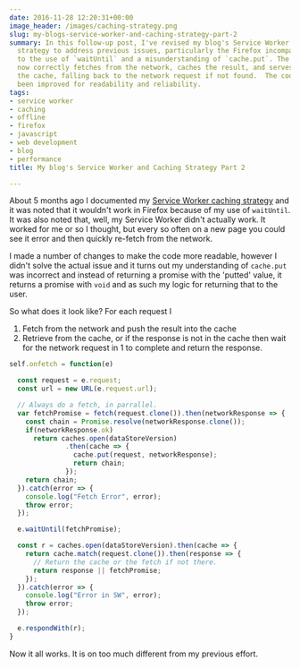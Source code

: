 ```yaml
---
date: 2016-11-28 12:20:31+00:00
image_header: /images/caching-strategy.png
slug: my-blogs-service-worker-and-caching-strategy-part-2
summary: In this follow-up post, I've revised my blog's Service Worker and caching
  strategy to address previous issues, particularly the Firefox incompatibility due
  to the use of `waitUntil` and a misunderstanding of `cache.put`. The updated strategy
  now correctly fetches from the network, caches the result, and serves content from
  the cache, falling back to the network request if not found.  The code has also
  been improved for readability and reliability.
tags:
- service worker
- caching
- offline
- firefox
- javascript
- web development
- blog
- performance
title: My blog's Service Worker and Caching Strategy Part 2

---
```


About 5 months ago I documented my [Service Worker caching strategy](/my-blogs-service-worker-and-caching-strategy/) and it 
was noted that it wouldn't work in Firefox because of my use of `waitUntil`. It
was also noted that, well, my Service Worker didn't actually work. It worked for
me or so I thought, but every so often on a new page you could see it error
and then quickly re-fetch from the network.

I made a number of changes to make the code more readable, however I didn't
solve the actual issue and it turns out my understanding of `cache.put` was
incorrect and instead of returning a promise with the 'putted' value, it returns
a promise with `void` and as such my logic for returning that to the user.

So what does it look like? For each request I

1. Fetch from the network and push the result into the cache
2. Retrieve from the cache, or if the response is not in the cache then wait for
   the network request in 1 to complete and return the response.

```javascript
self.onfetch = function(e) 

  const request = e.request;
  const url = new URL(e.request.url);

  // Always do a fetch, in parrallel.
  var fetchPromise = fetch(request.clone()).then(networkResponse => {
    const chain = Promise.resolve(networkResponse.clone());
    if(networkResponse.ok)
      return caches.open(dataStoreVersion)
              .then(cache => {
                cache.put(request, networkResponse);
                return chain;
              });
    return chain;
  }).catch(error => {
    console.log("Fetch Error", error);
    throw error;
  });

  e.waitUntil(fetchPromise);

  const r = caches.open(dataStoreVersion).then(cache => {
    return cache.match(request.clone()).then(response => {
      // Return the cache or the fetch if not there.
      return response || fetchPromise;
    });
  }).catch(error => {
    console.log("Error in SW", error);
    throw error;
  });

  e.respondWith(r);
}
```
Now it all works.  It is on too much different from my previous effort.